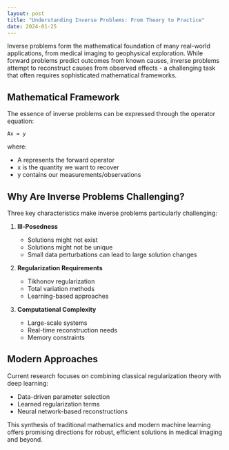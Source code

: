 ```yaml
---
layout: post
title: "Understanding Inverse Problems: From Theory to Practice"
date: 2024-01-25
---
```


Inverse problems form the mathematical foundation of many real-world applications, from medical imaging to geophysical exploration. While forward problems predict outcomes from known causes, inverse problems attempt to reconstruct causes from observed effects - a challenging task that often requires sophisticated mathematical frameworks.

<!-- more -->

## Mathematical Framework

The essence of inverse problems can be expressed through the operator equation:

```
Ax = y
```

where:
- A represents the forward operator
- x is the quantity we want to recover
- y contains our measurements/observations

## Why Are Inverse Problems Challenging?

Three key characteristics make inverse problems particularly challenging:

1. **Ill-Posedness**
   - Solutions might not exist
   - Solutions might not be unique
   - Small data perturbations can lead to large solution changes

2. **Regularization Requirements**
   - Tikhonov regularization
   - Total variation methods
   - Learning-based approaches

3. **Computational Complexity**
   - Large-scale systems
   - Real-time reconstruction needs
   - Memory constraints

## Modern Approaches

Current research focuses on combining classical regularization theory with deep learning:

- Data-driven parameter selection
- Learned regularization terms
- Neural network-based reconstructions

This synthesis of traditional mathematics and modern machine learning offers promising directions for robust, efficient solutions in medical imaging and beyond.
